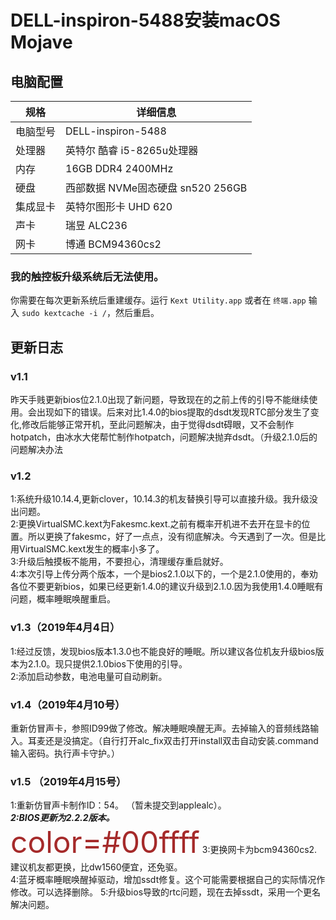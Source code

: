# DELL-inspiron-5488安装macOS Mojave
## 电脑配置

| 规格     | 详细信息                                     |
| -------- | ---------------------------------------- |
| 电脑型号 | DELL-inspiron-5488             |
| 处理器   | 英特尔 酷睿 i5-8265u处理器             |
| 内存     | 16GB  DDR4 2400MHz                 |
| 硬盘     | 西部数据 NVMe固态硬盘 sn520 256GB                  |
| 集成显卡 | 英特尔图形卡 UHD 620                            |
| 声卡     | 瑞昱 ALC236                     |
| 网卡     | 博通 BCM94360cs2                             |

### 我的触控板升级系统后无法使用。

你需要在每次更新系统后重建缓存。运行 `Kext Utility.app` 或者在 `终端.app` 输入 `sudo kextcache -i /`，然后重启。  


## 更新日志
### v1.1
昨天手贱更新bios位2.1.0出现了新问题，导致现在的之前上传的引导不能继续使用。会出现如下的错误。后来对比1.4.0的bios提取的dsdt发现RTC部分发生了变化,修改后能够正常开机，至此问题解决，由于觉得dsdt碍眼，又不会制作hotpatch，由冰水大佬帮忙制作hotpatch，问题解决抛弃dsdt。（升级2.1.0后的问题解决办法 
### v1.2
1:系统升级10.14.4,更新clover，10.14.3的机友替换引导可以直接升级。我升级没出问题。  
2:更换VirtualSMC.kext为Fakesmc.kext.之前有概率开机进不去开在显卡的位置。所以更换了fakesmc，好了一点点，没有彻底解决。今天遇到了一次。但是比用VirtualSMC.kext发生的概率小多了。  
3:升级后触摸板不能用，不要担心，清理缓存重启就好。  
4:本次引导上传分两个版本，一个是bios2.1.0以下的，一个是2.1.0使用的，奉劝各位不要更新bios，如果已经更新1.4.0的建议升级到2.1.0.因为我使用1.4.0睡眠有问题，概率睡眠唤醒重启。
### v1.3（2019年4月4日）
1:经过反馈，发现bios版本1.3.0也不能良好的睡眠。所以建议各位机友升级bios版本为2.1.0。现只提供2.1.0bios下使用的引导。  
2:添加启动参数，电池电量可自动刷新。  
### v1.4（2019年4月10号）
重新仿冒声卡，参照ID99做了修改。解决睡眠唤醒无声。去掉输入的音频线路输入。耳麦还是没搞定。（自行打开alc_fix双击打开install双击自动安装.command输入密码。执行声卡守护。）
### v1.5 （2019年4月15号）
1:重新仿冒声卡制作ID：54。  （暂未提交到applealc）。  
***2:BIOS更新为2.2.2版本。***   
<font color=#A52A2A size=72>color=#00ffff</font>
3:更换网卡为bcm94360cs2.建议机友都更换，比dw1560便宜，还免驱。  
4:蓝牙概率睡眠唤醒掉驱动，增加ssdt修复。这个可能需要根据自己的实际情况作修改。可以选择删除。
5:升级bios导致的rtc问题，现在去掉ssdt，采用一个更名解决问题。  